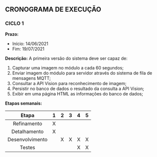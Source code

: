 ## CRONOGRAMA DE EXECUÇÃO

### CICLO 1

**Prazo:**
- Início: 14/06/2021
- Fim: 19/07/2021

**Descrição:** A primeira versão do sistema deve ser capaz de:
1. Capturar uma imagem no módulo a cada 60 segundos;
2. Enviar imagem do módulo para servidor através do sistema de fila de mensagens MQTT;
3. Consultar a API Vision para reconhecimento de imagem;
4. Persistir no banco de dados o resultado da consulta a API Vision;
5. Exibir em uma página HTML as informações do banco de dados;

**Etapas semanais:**

| Etapa | 1 | 2 | 3 | 4 | 5 |
|:-----:|:-:|:-:|:-:|:-:|:-:|
|   Refinamento  | X | |   |   |   | 
|   Detalhamento  | X |  |   |   |   |
|   Desenvolvimento  |  | X |  X |  X |  X |
|   Testes  |   |   |  | X | X |

